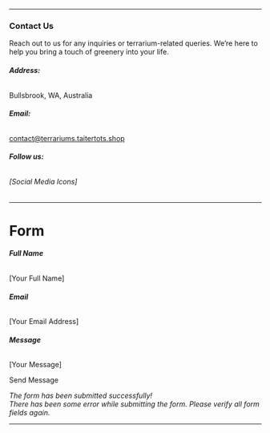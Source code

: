 
---

### Contact Us

Reach out to us for any inquiries or terrarium-related queries. We’re here to help you bring a touch of greenery into your life.

###### **Address:**  
Bullsbrook, WA, Australia

###### **Email:**  
contact@terrariums.taitertots.shop

###### **Follow us:**  
###### [Social Media Icons]

---
# Form

###### **Full Name**  
[Your Full Name]

###### **Email**  
[Your Email Address]

###### **Message**  
[Your Message]

Send Message

_The form has been submitted successfully!_  
_There has been some error while submitting the form. Please verify all form fields again._

---